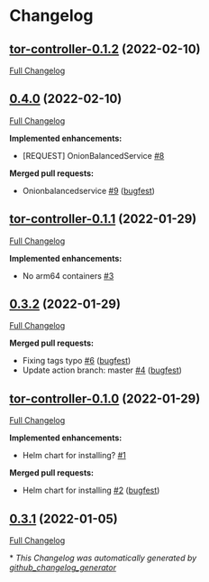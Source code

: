 # Changelog

## [tor-controller-0.1.2](https://github.com/bugfest/tor-controller/tree/tor-controller-0.1.2) (2022-02-10)

[Full Changelog](https://github.com/bugfest/tor-controller/compare/0.4.0...tor-controller-0.1.2)

## [0.4.0](https://github.com/bugfest/tor-controller/tree/0.4.0) (2022-02-10)

[Full Changelog](https://github.com/bugfest/tor-controller/compare/tor-controller-0.1.1...0.4.0)

**Implemented enhancements:**

- \[REQUEST\] OnionBalancedService [\#8](https://github.com/bugfest/tor-controller/issues/8)

**Merged pull requests:**

- Onionbalancedservice [\#9](https://github.com/bugfest/tor-controller/pull/9) ([bugfest](https://github.com/bugfest))

## [tor-controller-0.1.1](https://github.com/bugfest/tor-controller/tree/tor-controller-0.1.1) (2022-01-29)

[Full Changelog](https://github.com/bugfest/tor-controller/compare/0.3.2...tor-controller-0.1.1)

**Implemented enhancements:**

- No arm64 containers [\#3](https://github.com/bugfest/tor-controller/issues/3)

## [0.3.2](https://github.com/bugfest/tor-controller/tree/0.3.2) (2022-01-29)

[Full Changelog](https://github.com/bugfest/tor-controller/compare/tor-controller-0.1.0...0.3.2)

**Merged pull requests:**

- Fixing tags typo [\#6](https://github.com/bugfest/tor-controller/pull/6) ([bugfest](https://github.com/bugfest))
- Update action branch: master [\#4](https://github.com/bugfest/tor-controller/pull/4) ([bugfest](https://github.com/bugfest))

## [tor-controller-0.1.0](https://github.com/bugfest/tor-controller/tree/tor-controller-0.1.0) (2022-01-29)

[Full Changelog](https://github.com/bugfest/tor-controller/compare/0.3.1...tor-controller-0.1.0)

**Implemented enhancements:**

- Helm chart for installing? [\#1](https://github.com/bugfest/tor-controller/issues/1)

**Merged pull requests:**

- Helm chart for installing [\#2](https://github.com/bugfest/tor-controller/pull/2) ([bugfest](https://github.com/bugfest))

## [0.3.1](https://github.com/bugfest/tor-controller/tree/0.3.1) (2022-01-05)

[Full Changelog](https://github.com/bugfest/tor-controller/compare/e261c6b6023685063774c7264b86f8d5b71d29b2...0.3.1)



\* *This Changelog was automatically generated by [github_changelog_generator](https://github.com/github-changelog-generator/github-changelog-generator)*

